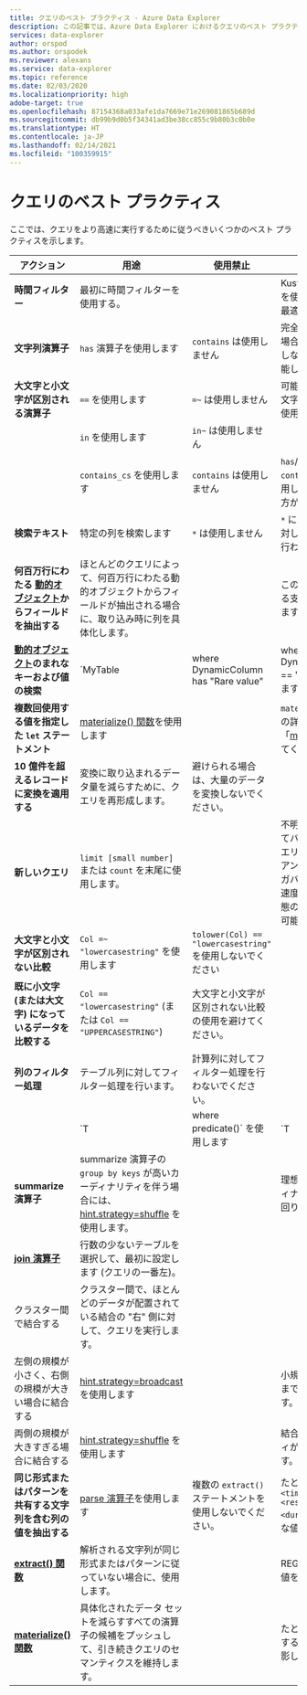 ```yaml
---
title: クエリのベスト プラクティス - Azure Data Explorer
description: この記事では、Azure Data Explorer におけるクエリのベスト プラクティスについて説明します。
services: data-explorer
author: orspod
ms.author: orspodek
ms.reviewer: alexans
ms.service: data-explorer
ms.topic: reference
ms.date: 02/03/2020
ms.localizationpriority: high
adobe-target: true
ms.openlocfilehash: 87154368a033afe1da7669e71e269081865b689d
ms.sourcegitcommit: db99b9d0b5f34341ad3be38cc855c9b80b3c0b0e
ms.translationtype: HT
ms.contentlocale: ja-JP
ms.lasthandoff: 02/14/2021
ms.locfileid: "100359915"
---
```

# <a name="query-best-practices"></a>クエリのベスト プラクティス

ここでは、クエリをより高速に実行するために従うべきいくつかのベスト プラクティスを示します。

|アクション  |用途  |使用禁止  |ノート  |
|---------|---------|---------|---------|
| **時間フィルター** | 最初に時間フィルターを使用する。 ||Kusto は、時間フィルターを使用するように、高度に最適化されています。| 
|**文字列演算子**      | `has` 演算子を使用します     | `contains` は使用しません     | 完全なトークンを検索する場合は、サブ文字列を検索しない `has` の方が有効に機能します。   |
|**大文字と小文字が区別される演算子**     |  `==` を使用します       | `=~` は使用しません       |  可能な場合は、大文字と小文字が区別される演算子を使用します。       |
| | `in` を使用します | `in~` は使用しません|
|  | `contains_cs` を使用します         | `contains` は使用しません        | `has`/`has_cs` を使用でき、`contains`/`contains_cs` を使用しないのであれば、その方が望ましいです。 |
| **検索テキスト**    |    特定の列を検索します     |    `*` は使用しません    |   `*` によって、すべての列に対してフル テキスト検索が行われます。    |
| **何百万行にわたる [動的オブジェクト](./scalar-data-types/dynamic.md)からフィールドを抽出する**    |  ほとんどのクエリによって、何百万行にわたる動的オブジェクトからフィールドが抽出される場合に、取り込み時に列を具体化します。      |         | この場合、列の抽出に対する支払いは一度だけになります。    |
| **[動的オブジェクト](./scalar-data-types/dynamic.md)のまれなキーおよび値の検索**    |  `MyTable | where DynamicColumn has "Rare value" | where DynamicColumn.SomeKey == "Rare value"` を使用します | `MyTable | where DynamicColumn.SomeKey == "Rare value"` を使用しないでください | これにより、ほとんどのレコードをフィルターで除外し、残りの部分のみの JSON 解析を実行します。 |
| **複数回使用する値を指定した `let` ステートメント** | [materialize() 関数](./materializefunction.md)を使用します |  |   `materialize()` の使用方法の詳細については、「[materialize()](materializefunction.md)」を参照してください。|
| **10 億件を超えるレコードに変換を適用する**| 変換に取り込まれるデータ量を減らすために、クエリを再形成します。| 避けられる場合は、大量のデータを変換しないでください。 | |
| **新しいクエリ** | `limit [small number]` または `count` を末尾に使用します。 | |     不明なデータ セットに対してバインドされていないクエリを実行すると、クライアントに返される結果がギガバイト規模で生じ、応答速度が低下して、ビジー状態のクラスターが発生する可能性があります。|
| **大文字と小文字が区別されない比較** | `Col =~ "lowercasestring"` を使用します | `tolower(Col) == "lowercasestring"` を使用しないでください |
| **既に小文字 (または大文字) になっているデータを比較する** | `Col == "lowercasestring"` (または `Col == "UPPERCASESTRING"`) | 大文字と小文字が区別されない比較の使用を避けてください。||
| **列のフィルター処理** |  テーブル列に対してフィルター処理を行います。|計算列に対してフィルター処理を行わないでください。 | |
| | `T | where predicate(<expression>)` を使用します | `T | extend _value = <expression> | where predicate(_value)` を使用しないでください ||
| **summarize 演算子** |  summarize 演算子の `group by keys` が高いカーディナリティを伴う場合には、[hint.strategy=shuffle](./shufflequery.md) を使用します。 | | 理想としては、高いカーディナリティとは 100 万を上回ります。|
|**[join 演算子](./joinoperator.md)** | 行数の少ないテーブルを選択して、最初に設定します (クエリの一番左)。 ||
| クラスター間で結合する |クラスター間で、ほとんどのデータが配置されている結合の "右" 側に対して、クエリを実行します。 ||
|左側の規模が小さく、右側の規模が大きい場合に結合する | [hint.strategy=broadcast](./broadcastjoin.md) を使用します || 小規模とは、最大 10 万件までのレコードのことです。 |
|両側の規模が大きすぎる場合に結合する | [hint.strategy=shuffle](./shufflequery.md) を使用します || 結合キーのカーディナリティが高い場合に使用します。|
|**同じ形式またはパターンを共有する文字列を含む列の値を抽出する**|  [parse 演算子](./parseoperator.md)を使用します | 複数の `extract()` ステートメントを使用しないでください。  | たとえば、`"Time = <time>, ResourceId = <resourceId>, Duration = <duration>, ...."` のような値です。
|**[extract() 関数](./extractfunction.md)**| 解析される文字列が同じ形式またはパターンに従っていない場合に、使用します。| |REGEX を使用して、必要な値を抽出します。|
| **[materialize() 関数](./materializefunction.md)** | 具体化されたデータ セットを減らすすべての演算子の候補をプッシュして、引き続きクエリのセマンティクスを維持します。 | |たとえば、フィルター処理するか、必要な列のみを射影します。

